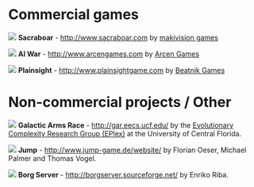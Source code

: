 # Commercial games #

[![](http://www.lidgren.net/img/sacraboar-small.jpg)](http://www.sacraboar.com) **Sacraboar** - http://www.sacraboar.com by [makivision games](http://www.makivision.com)

[![](http://www.lidgren.net/img/AI-War-small.jpg)](http://www.arcengames.com) **AI War** - http://www.arcengames.com by [Arcen Games](http://www.arcengames.com)

[![](http://www.lidgren.net/img/Plainsight-small.jpg)](http://www.plainsightgame.com) **Plainsight** - http://www.plainsightgame.com by [Beatnik Games](http://www.beatnikgames.com)

# Non-commercial projects / Other #

[![](http://www.lidgren.net/img/GAR-small.jpg)](http://gar.eecs.ucf.edu) **Galactic Arms Race** - http://gar.eecs.ucf.edu/ by the [Evolutionary Complexity Research Group (EPlex)](http://eplex.cs.ucf.edu) at the University of Central Florida.

[![](http://www.lidgren.net/img/Jump-small.jpg)](http://www.jump-game.de/website/) **Jump** - http://www.jump-game.de/website/ by Florian Oeser, Michael Palmer and Thomas Vogel.

[![](http://www.lidgren.net/img/borg-small.jpg)](http://borgserver.sourceforge.net/) **Borg Server** - http://borgserver.sourceforge.net/ by Enriko Riba.